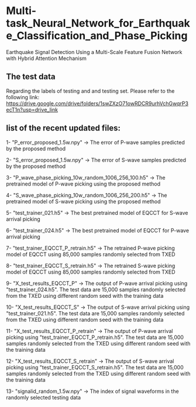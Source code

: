 # Multi-task_Neural_Network_for_Earthquake_Classification_and_Phase_Picking
Earthquake Signal Detection Using a Multi-Scale Feature Fusion Network with Hybrid Attention Mechanism

## The test data
Regarding the labels of testing and and testing set. Please refer to the following link: https://drive.google.com/drive/folders/1swZXzO71owRDCR9urhVchGwqrP3ecT1n?usp=drive_link
## list of the recent updated files:
1- "P_error_proposed_1.5w.npy" -> The error of P-wave samples predicted by the proposed method

2- "S_error_proposed_1.5w.npy" -> The error of S-wave samples predicted by the proposed method

3- "P_wave_phase_picking_10w_random_1006_256_100.h5" -> The pretrained model of P-wave picking using the proposed method

4- "S_wave_phase_picking_10w_random_1006_256_200.h5" -> The pretrained model of S-wave picking using the proposed method

5- "test_trainer_021.h5" -> The best pretrained model of EQCCT for S-wave arrival picking

6- "test_trainer_024.h5" -> The best pretrained model of EQCCT for P-wave arrival picking

7- "test_trainer_EQCCT_P_retrain.h5" -> The retrained P-wave picking model of EQCCT using 85,000 samples randomly selected from TXED

8- "test_trainer_EQCCT_S_retrain.h5" -> The retrained S-wave picking model of EQCCT using 85,000 samples randomly selected from TXED

9- "X_test_results_EQCCT_P" -> The output of P-wave arrival picking using "test_trainer_024.h5". The test data are 15,000 samples randomly selected from the TXED using different random seed with the training data

10- "X_test_results_EQCCT_S" -> The output of S-wave arrival picking using "test_trainer_021.h5". The test data are 15,000 samples randomly selected from the TXED using different random seed with the training data

11- "X_test_results_EQCCT_P_retrain" -> The output of P-wave arrival picking using "test_trainer_EQCCT_P_retrain.h5". The test data are 15,000 samples randomly selected from the TXED using different random seed with the training data

12- "X_test_results_EQCCT_S_retrain" -> The output of S-wave arrival picking using "test_trainer_EQCCT_S_retrain.h5". The test data are 15,000 samples randomly selected from the TXED using different random seed with the training data

13- "signalid_random_1.5w.npy" -> The index of signal waveforms in the randomly selected testing data 
